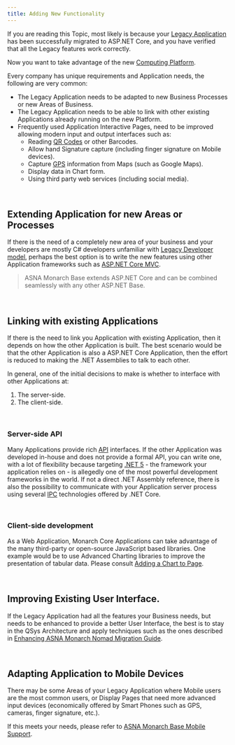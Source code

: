 ```yaml
---
title: Adding New Functionality
---
```


If you are reading this Topic, most likely is because your [Legacy Application](/concepts/background/background-overview) has been successfully migrated to ASP.NET Core, and you have verified that all the Legacy features work correctly.

Now you want to take advantage of the new [Computing Platform](https://en.wikipedia.org/wiki/Computing_platform).

Every company has unique requirements and Application needs, the following are very common:

- The Legacy Application needs to be adapted to new Business Processes or new Areas of Business.
- The Legacy Application needs to be able to link with other existing Applications already running on the new Platform.
- Frequently used Application Interactive Pages, need to be improved allowing modern input and output interfaces such as:
    - Reading [QR Codes](https://en.wikipedia.org/wiki/QR_code) or other Barcodes. 
    - Allow hand Signature capture (including finger signature on Mobile devices).
    - Capture [GPS](https://en.wikipedia.org/wiki/Global_Positioning_System) information from Maps (such as Google Maps).
    - Display data in Chart form.
    - Using third party web services (including social media).

<br>

## Extending Application for new Areas or Processes

If there is the need of a completely new area of your business and your developers are mostly C# developers unfamiliar with [Legacy Developer model](/concepts/background/ibmi-developer-model), perhaps the best option is to write the new features using other Application frameworks such as [ASP.NET Core MVC](https://docs.microsoft.com/en-us/aspnet/core/mvc/overview?view=aspnetcore-5.0).

> ASNA Monarch Base extends ASP.NET Core and can be combined seamlessly with any other ASP.NET Base.

<br>

## Linking with existing Applications

If there is the need to link you Application with existing Application, then it depends on how the other Application is built. The best scenario would be that the other Application is also a ASP.NET Core Application, then the effort is reduced to making the .NET Assemblies to talk to each other.

In general, one of the initial decisions to make is whether to interface with other Applications at:
1. The server-side.
2. The client-side. 

<br>

### Server-side API
Many Applications provide rich [API](https://en.wikipedia.org/wiki/API) interfaces. If the other Application was developed in-house and does not provide a formal API, you can write one, with a lot of flexibility because targeting [.NET 5](https://docs.microsoft.com/en-us/dotnet/core/dotnet-five) - the framework your application relies on - is allegedly one of the most powerful development frameworks in the world. If not a direct .NET Assembly reference, there is also the possibility to communicate with your Application server process using several [IPC](https://docs.microsoft.com/en-us/aspnet/core/grpc/interprocess?view=aspnetcore-5.0) technologies offered by .NET Core. 

<br>

### Client-side development
As a Web Application, Monarch Core Applications can take advantage of the many third-party or open-source JavaScript based libraries. One example would be to use Advanced Charting libraries to improve the presentation of tabular data. Please consult [Adding a Chart to Page](https://asna.github.io/SunFarm/adding-chart-to-page/).

<br>

## Improving Existing User Interface.
If the Legacy Application had all the features your Business needs, but needs to be enhanced to provide a better User Interface, the best is to stay in the QSys Architecture and apply techniques such as the ones described in [Enhancing ASNA Monarch Nomad Migration Guide](https://asna.github.io/SunFarm/).

<br>

## Adapting Application to Mobile Devices

There may be some Areas of your Legacy Application where Mobile users are the most common users, or Display Pages that need more advanced input devices (economically offered by Smart Phones such as GPS, cameras, finger signature, etc.).

If this meets your needs, please refer to [ASNA Monarch Base Mobile Support](/mobile/mobile-overview).

